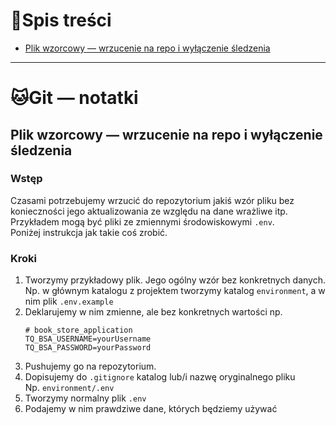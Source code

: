 
# 📑Spis treści

- [Plik wzorcowy — wrzucenie na repo i wyłączenie śledzenia](#file_example)

---

# 🐱Git — notatki

## Plik wzorcowy — wrzucenie na repo i wyłączenie śledzenia <a name="file_example"></a>

### Wstęp

Czasami potrzebujemy wrzucić do repozytorium jakiś wzór pliku bez konieczności jego aktualizowania ze względu na dane
wrażliwe itp. Przykładem mogą być pliki ze zmiennymi środowiskowymi `.env`.  
Poniżej instrukcja jak takie coś zrobić.

### Kroki

1. Tworzymy przykładowy plik. Jego ogólny wzór bez konkretnych danych.  
   Np. w głównym katalogu z projektem tworzymy katalog `environment`, a w nim plik `.env.example`
2. Deklarujemy w nim zmienne, ale bez konkretnych wartości np.
   ```.env
   # book_store_application
   TQ_BSA_USERNAME=yourUsername
   TQ_BSA_PASSWORD=yourPassword
   ```
3. Pushujemy go na repozytorium.
4. Dopisujemy do `.gitignore` katalog lub/i nazwę oryginalnego pliku  
   Np. `environment/.env`
5. Tworzymy normalny plik `.env`
6. Podajemy w nim prawdziwe dane, których będziemy używać
